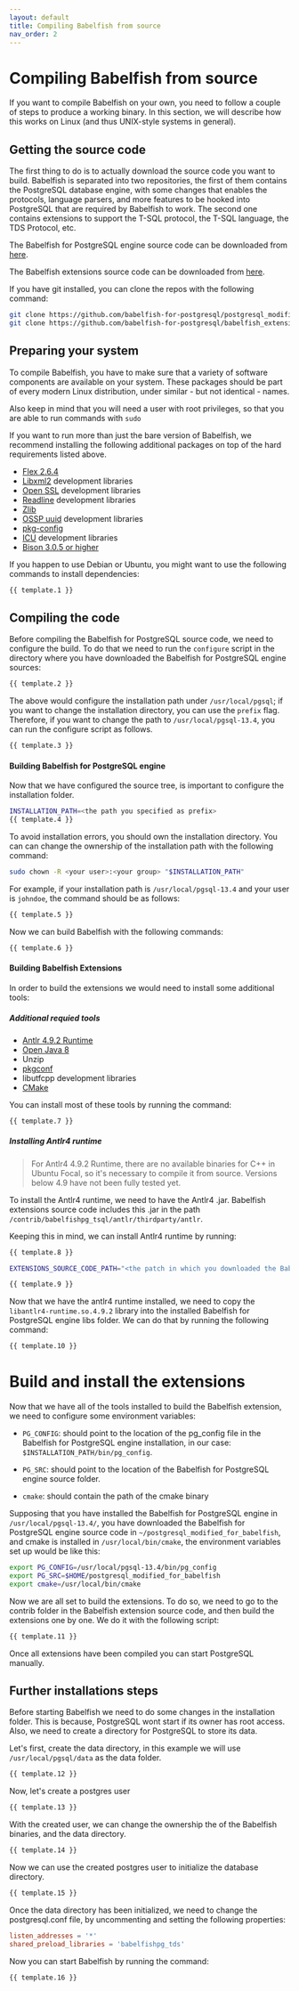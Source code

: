 ```yaml
---
layout: default
title: Compiling Babelfish from source
nav_order: 2
---
```


# Compiling Babelfish from source

If you want to compile Babelfish on your own, you need to follow a couple of steps to
produce a working binary. In this section, we will describe how this works on
Linux (and thus UNIX-style systems in general). 


## Getting the source code

The first thing to do is to actually download the source code you want to build.
Babelfish is separated into two repositories, the first of them contains 
the PostgreSQL database engine, with some changes that enables the 
protocols, language parsers, and more features to be hooked into PostgreSQL that are required by Babelfish to work. 
The second one contains extensions to support the T-SQL protocol, the T-SQL language, the TDS Protocol, etc.

The Babelfish for PostgreSQL engine source code can be downloaded 
from [here](https://github.com/babelfish-for-postgresql/postgresql_modified_for_babelfish).

The Babelfish extensions source code can be downloaded 
from [here](https://github.com/babelfish-for-postgresql/babelfish_extensions).

If you have git installed, you can clone the repos with the following command:

``` sh
git clone https://github.com/babelfish-for-postgresql/postgresql_modified_for_babelfish.git
git clone https://github.com/babelfish-for-postgresql/babelfish_extensions.git
```


## Preparing your system

To compile Babelfish, you have to make sure that a variety of software components
are available on your system. These packages should be part of every modern
Linux distribution, under similar - but not identical - names. 

Also keep in mind that you will need a user with root privileges, so that you are able to run commands with `sudo`

If you want to run more than just the bare version of Babelfish, we recommend
installing the following additional packages on top of the hard requirements listed
above.

- [Flex 2.6.4](https://github.com/westes/flex)
- [Libxml2](http://xmlsoft.org/) development libraries
- [Open SSL](https://www.openssl.org/) development libraries
- [Readline](https://tiswww.cwru.edu/php/chet/readline/rltop.html) development libraries
- [Zlib](https://zlib.net/)
- [OSSP uuid](http://www.ossp.org/pkg/lib/uuid/) development libraries
- [pkg-config](https://linux.die.net/man/1/pkg-config)
- [ICU](https://icu.unicode.org/) development libraries
- [Bison 3.0.5 or higher](https://www.gnu.org/software/bison/)

If you happen to use Debian or Ubuntu, you might want to use the following
commands to install dependencies:

``` sh
{{ template.1 }}
```

## Compiling the code 

Before compiling the Babelfish for PostgreSQL source code, we need to configure the
build. To do that we need to run the `configure` script in the directory where you
have downloaded the Babelfish for PostgreSQL engine sources:

``` sh
{{ template.2 }}
``` 

The above would configure the installation path under `/usr/local/pgsql`; if
you want to change the installation directory, you can use the `prefix` flag.
Therefore, if you want to change the path to `/usr/local/pgsql-13.4`, you can
run the configure script as follows.

 ``` sh
 {{ template.3 }}
 ```

#### Building Babelfish for PostgreSQL engine

Now that we have configured the source tree, is important to configure the installation folder. 

``` sh
INSTALLATION_PATH=<the path you specified as prefix>
{{ template.4 }}
```

To avoid installation errors, you should own the installation directory. You can can change the 
 ownership of the installation path with the following command:

``` sh
sudo chown -R <your user>:<your group> "$INSTALLATION_PATH"
```

For example, if your installation path is `/usr/local/pgsql-13.4` and your user is `johndoe`, 
 the command should be as follows:

``` sh
{{ template.5 }}
```

Now we can build Babelfish with the following commands:

``` sh
{{ template.6 }}
```

#### Building Babelfish Extensions

In order to build the extensions we would need to install some additional tools: 

##### Additional requied tools
- [Antlr 4.9.2 Runtime](https://www.antlr.org/)
- [Open Java 8](https://openjdk.java.net/)
- Unzip
- [pkgconf](http://pkgconf.org/)
- libutfcpp development libraries
- [CMake](https://cmake.org/)

You can install most of these tools by running the command:

``` sh
{{ template.7 }}
```

##### Installing Antlr4 runtime

> For Antlr4 4.9.2 Runtime, there are no available binaries for C++ in Ubuntu Focal, so it's necessary to compile it from source. Versions below 4.9 have not been fully tested yet. 

To install the Antlr4 runtime, we need to have the Antlr4 .jar. Babelfish extensions source code includes 
this .jar in the path `/contrib/babelfishpg_tsql/antlr/thirdparty/antlr`.

Keeping this in mind, we can install Antlr4 runtime by running:

``` sh
{{ template.8 }}

EXTENSIONS_SOURCE_CODE_PATH="<the patch in which you downloaded the Babelfish extensions source code>"

{{ template.9 }}
```

Now that we have the antlr4 runtime installed, we need to copy the
`libantlr4-runtime.so.4.9.2` library into the installed Babelfish for PostgreSQL
engine libs folder. We can do that by running the following command:

``` sh
{{ template.10 }}
```


# Build and install the extensions

Now that we have all of the tools installed to build the Babelfish extension, we
need to configure some environment variables: 

- `PG_CONFIG`: should point to the location of the pg_config file in the
  Babelfish for PostgreSQL engine installation, in our case: `$INSTALLATION_PATH/bin/pg_config`.

- `PG_SRC`: should point to the location of the Babelfish for PostgreSQL engine
  source folder.

- `cmake`: should contain the path of the cmake binary

Supposing that you have installed the Babelfish for PostgreSQL engine in
`/usr/local/pgsql-13.4/`, you have downloaded the Babelfish for PostgreSQL engine
source code in `~/postgresql_modified_for_babelfish`, and cmake is installed in
`/usr/local/bin/cmake`, the environment variables set up would be like this:

``` sh
export PG_CONFIG=/usr/local/pgsql-13.4/bin/pg_config
export PG_SRC=$HOME/postgresql_modified_for_babelfish
export cmake=/usr/local/bin/cmake
```

Now we are all set to build the extensions. To do so, we need to go to the
contrib folder in the Babelfish extension source code, and then build the
extensions one by one. We do it with the following script:

``` sh
{{ template.11 }}
```

Once all extensions have been compiled you can start PostgreSQL manually.

## Further installations steps

Before starting Babelfish we need to do some changes in the installation folder. 
 This is because, PostgreSQL wont start if its owner has root access. Also, we need to create 
 a directory for PostgreSQL to store its data. 

Let's first, create the data directory, in this example we will use `/usr/local/pgsql/data` as the data 
 folder. 

``` sh
{{ template.12 }}
```

Now, let's create a postgres user

``` sh
{{ template.13 }}
```

With the created user, we can change the ownership the of the Babelfish binaries, and the data directory.

``` sh
{{ template.14 }}
```

Now we can use the created postgres user to initialize the database directory.

``` sh
{{ template.15 }}
```

Once the data directory has been initialized, we need to change the postgresql.conf file, by uncommenting and setting the following properties:

``` conf
listen_addresses = '*'
shared_preload_libraries = 'babelfishpg_tds'
```

Now you can start Babelfish by running the command:
``` sh
{{ template.16 }}
```
